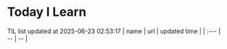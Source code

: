# Today I Learn 
TIL list updated at 2025-06-23 02:53:17
| name | url | updated time |
| :--- | -- | -- |
